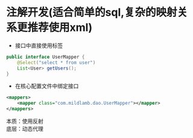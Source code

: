 # 注解开发(适合简单的sql,复杂的映射关系更推荐使用xml)
- 接口中直接使用标签
```java
public interface UserMapper {
    @Select("select * from user")
    List<User> getUsers();
}
```
- 在核心配置文件中绑定接口
```xml
<mappers>
    <mapper class="com.mildlamb.dao.UserMapper"></mapper>
</mappers>
```
本质：使用反射  
底层：动态代理  

